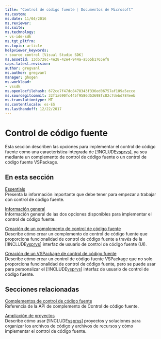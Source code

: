 ```yaml
---
title: "Control de código fuente | Documentos de Microsoft"
ms.custom: 
ms.date: 11/04/2016
ms.reviewer: 
ms.suite: 
ms.technology:
- vs-ide-sdk
ms.tgt_pltfrm: 
ms.topic: article
helpviewer_keywords:
- source control [Visual Studio SDK]
ms.assetid: 13d5728c-4e28-42e4-944a-a565b1765ef8
caps.latest.revision: 
author: gregvanl
ms.author: gregvanl
manager: ghogen
ms.workload:
- vssdk
ms.openlocfilehash: 672ce7f47dc8478343f336ed06757af109a5ecce
ms.sourcegitcommit: 32f1a690fc445f9586d53698fc82c7debd784eeb
ms.translationtype: MT
ms.contentlocale: es-ES
ms.lasthandoff: 12/22/2017
---
```

# <a name="source-control"></a>Control de código fuente
Esta sección describen las opciones para implementar el control de código fuente como una característica integrada de [!INCLUDE[vsprvs](../../code-quality/includes/vsprvs_md.md)], ya sea mediante un complemento de control de código fuente o un control de código fuente VSPackage.  
  
## <a name="in-this-section"></a>En esta sección  
 [Essentials](../../extensibility/internals/source-control-integration-essentials.md)  
 Presenta la información importante que debe tener para empezar a trabajar con control de código fuente.  
  
 [Información general](../../extensibility/internals/source-control-integration-overview.md)  
 Información general de las dos opciones disponibles para implementar el control de código fuente.  
  
 [Creación de un complemento de control de código fuente](../../extensibility/internals/creating-a-source-control-plug-in.md)  
 Describe cómo crear un complemento de control de código fuente que proporciona funcionalidad de control de código fuente a través de la [!INCLUDE[vsprvs](../../code-quality/includes/vsprvs_md.md)] interfaz de usuario de control de código fuente (UI).  
  
 [Creación de un VSPackage de control de código fuente](../../extensibility/internals/creating-a-source-control-vspackage.md)  
 Describe cómo crear un control de código fuente VSPackage que no solo proporciona funcionalidad de control de código fuente, pero se puede usar para personalizar el [!INCLUDE[vsprvs](../../code-quality/includes/vsprvs_md.md)] interfaz de usuario de control de código fuente.  
  
## <a name="related-sections"></a>Secciones relacionadas  
 [Complementos de control de código fuente](../../extensibility/source-control-plug-ins.md)  
 Referencia de la API de complemento de Control de código fuente.  
  
 [Ampliación de proyectos](../../extensibility/extending-projects.md)  
 Describe cómo usar [!INCLUDE[vsprvs](../../code-quality/includes/vsprvs_md.md)] proyectos y soluciones para organizar los archivos de código y archivos de recursos y cómo implementar el control de código fuente.